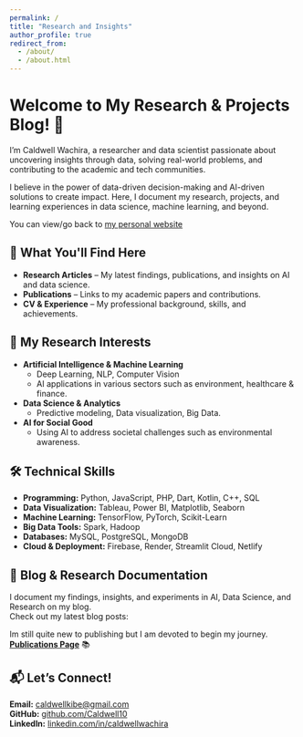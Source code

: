 ```yaml
---
permalink: /
title: "Research and Insights"
author_profile: true
redirect_from: 
  - /about/
  - /about.html
---
```

# **Welcome to My Research & Projects Blog!** 👋  

I’m Caldwell Wachira, a researcher and data scientist passionate about uncovering insights through data, solving real-world problems, and contributing to the academic and tech communities.  

I believe in the power of data-driven decision-making and AI-driven solutions to create impact. Here, I document my research, projects, and learning experiences in data science, machine learning, and beyond.  

You can view/go back to [my personal website](https://www.caldwellwachira.com)

## **🔹 What You'll Find Here**  
- **Research Articles** – My latest findings, publications, and insights on AI and data science.  
- **Publications** – Links to my academic papers and contributions.  
- **CV & Experience** – My professional background, skills, and achievements.  

## **🔬 My Research Interests**  
- **Artificial Intelligence & Machine Learning**  
  - Deep Learning, NLP, Computer Vision  
  - AI applications in various sectors such as environment, healthcare & finance. 
- **Data Science & Analytics**   
  - Predictive modeling, <italicize>Data visualization</italicize>, Big Data.  
- **AI for Social Good**  
  - Using AI to address societal challenges such as environmental awareness.

## **🛠️ Technical Skills**  
 - **Programming:** Python, JavaScript, PHP, Dart, Kotlin, C++, SQL  
 - **Data Visualization:** Tableau, Power BI, Matplotlib, Seaborn  
 - **Machine Learning:** TensorFlow, PyTorch, Scikit-Learn  
 - **Big Data Tools:** Spark, Hadoop  
 - **Databases:** MySQL, PostgreSQL, MongoDB  
 - **Cloud & Deployment:** Firebase, Render, Streamlit Cloud, Netlify  

## **📖 Blog & Research Documentation**  
I document my findings, insights, and experiments in AI, Data Science, and Research on my blog.  
Check out my latest blog posts:  

Im still quite new to publishing but I am devoted to begin my journey.  **[Publications Page](/publications/)** 📚  


## **📬 Let’s Connect!**  
   **Email:** caldwellkibe@gmail.com  
   **GitHub:** [github.com/Caldwell10](https://github.com/Caldwell10)  
   **LinkedIn:** [linkedin.com/in/caldwellwachira](#)  



